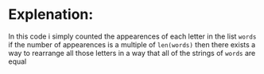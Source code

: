  # Explenation:
  In this code i simply counted the appearences of each letter in the list `words` if the number of appearences is a multiple of `len(words)` then there exists a way to rearrange all those letters in a way that all of the strings of `words` are equal​
